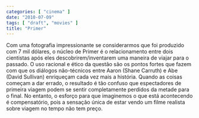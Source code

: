 ```yaml
---
categories: [ "cinema" ]
date: "2010-07-09"
tags: [ "draft", "movies" ]
title: "Primer"
---
```

Com uma fotografia impressionante se considerarmos que foi produzido
com 7 mil dólares, o núcleo de Primer é o relacionamento entre dois
cientistas após eles descobrirem/inventarem uma maneira de viajar para
o passado. O uso racional e ético da questão são os pontos fortes que
fazem com que os diálogos não-técnicos entre Aaron (Shane Carruth)
e Abe (David Sullivan) enriqueçam cada vez mais a história. Quando as
coisas começam a dar errado, o resultado é tão confuso que espectadores
de primeira viagem podem se sentir completamente perdidos da metade
para o final. No entanto, o esforço para que imaginemos o que está
acontecendo é compensatório, pois a sensação única de estar vendo
um filme realista sobre viagem no tempo não tem preço.
